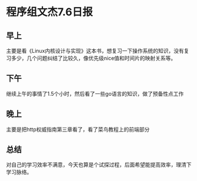# 程序组文杰7.6日报

## 早上
主要是看《Linux内核设计与实现》这本书，想复习一下操作系统的知识，没有复习多少，几个问题纠结了比较久，像优先级nice值和时间片的映射关系等。

## 下午
继续上午的事情了1.5个小时，然后看了一些go语言的知识，做了预备性点工作

## 晚上
主要是把http权威指南第三章看了，看了菜鸟教程上的前端部分

## 总结
对自己的学习效率不满意，今天也算是个试探过程，后面希望能提高效率，理清下学习脉络。
